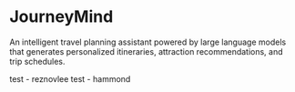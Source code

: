 # JourneyMind
An intelligent travel planning assistant powered by large language models that generates personalized itineraries, attraction recommendations, and trip schedules.

test - reznovlee
test - hammond 